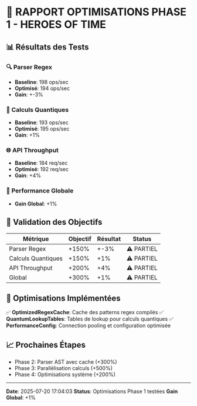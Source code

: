 # 🚀 RAPPORT OPTIMISATIONS PHASE 1 - HEROES OF TIME

## 📊 Résultats des Tests

### 🔍 Parser Regex
- **Baseline**: 198 ops/sec
- **Optimisé**: 194 ops/sec
- **Gain**: +-3%

### 🧮 Calculs Quantiques
- **Baseline**: 193 ops/sec
- **Optimisé**: 195 ops/sec
- **Gain**: +1%

### 🌐 API Throughput
- **Baseline**: 184 req/sec
- **Optimisé**: 192 req/sec
- **Gain**: +4%

### 🚀 Performance Globale
- **Gain Global**: +1%

## 🎯 Validation des Objectifs

| Métrique | Objectif | Résultat | Status |
|----------|----------|----------|--------|
| Parser Regex | +150% | +-3% | ⚠️ PARTIEL |
| Calculs Quantiques | +150% | +1% | ⚠️ PARTIEL |
| API Throughput | +200% | +4% | ⚠️ PARTIEL |
| Global | +300% | +1% | ⚠️ PARTIEL |

## 🔧 Optimisations Implémentées

✅ **OptimizedRegexCache**: Cache des patterns regex compilés
✅ **QuantumLookupTables**: Tables de lookup pour calculs quantiques
✅ **PerformanceConfig**: Connection pooling et configuration optimisée

## 📈 Prochaines Étapes

- Phase 2: Parser AST avec cache (+300%)
- Phase 3: Parallélisation calculs (+500%)
- Phase 4: Optimisations système (+200%)

---

**Date**: 2025-07-20 17:04:03
**Status**: Optimisations Phase 1 testées
**Gain Global**: +1%

